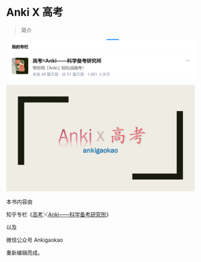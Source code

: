 # Anki X 高考
>简介

![](.gitbook/assets/tim-jie-tu-20180912201641.png)

![](.gitbook/assets/tou-xiang.jpg)

本书内容由

知乎专栏《[高考╳Anki——科学备考研究所](https://zhuanlan.zhihu.com/ankigaokao)》

以及

微信公众号 Ankigaokao 

重新编辑而成。

